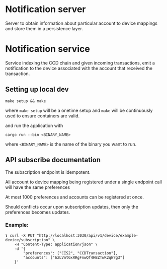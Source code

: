 # Notification server

Server to obtain information about particular account to device mappings and store them in a persistence layer.

# Notification service

Service indexing the CCD chain and given incoming transactions, emit a notification to the device
associated with the account that received the transaction.

## Setting up local dev

```shell
make setup && make
```

where `make setup` will be a onetime setup and `make` will be continuously used to ensure containers are valid.

and run the application with 

```shell
cargo run --bin <BINARY_NAME>
```

where `<BINARY_NAME>` is the name of the binary you want to run.

## API subscribe documentation

The subscription endpoint is idempotent.

All account to device mapping being registered under a single endpoint call will have the same preferences

At most 1000 preferences and accounts can be registered at once.

Should conflicts occur upon subscription updates, then only the preferences becomes updates.

### Example:

```shell
❯ curl -X PUT "http://localhost:3030/api/v1/device/example-device/subscription" \
    -H "Content-Type: application/json" \
    -d '{
        "preferences": ["CIS2", "CCDTransaction"],
        "accounts": ["6zLVntGxRRgFnwQf4HBZTwK2qWrg3"]
    }'
```